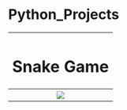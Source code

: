 # Python_Projects

<table><tr><th><h1 align="center">Snake Game</h1></th></tr><tr><th><div align="center"><img src="https://user-images.githubusercontent.com/64771223/106454830-58fe9380-64b1-11eb-8688-d59404cf6125.png"></div></th></tr></table>
